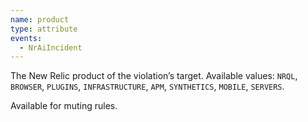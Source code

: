 ```yaml
---
name: product
type: attribute
events:
  - NrAiIncident
---
```


The New Relic product of the violation’s target. Available values: `NRQL`, `BROWSER`, `PLUGINS`, `INFRASTRUCTURE`, `APM`, `SYNTHETICS`, `MOBILE`, `SERVERS`.

Available for muting rules.